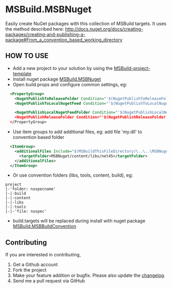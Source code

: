 MSBuild.MSBNuget
=================

Easily create NuGet packages with this collection of MSBuild targets.
It uses the method described here: http://docs.nuget.org/docs/creating-packages/creating-and-publishing-a-package#From_a_convention_based_working_directory
  

HOW TO USE
------------

- Add a new project to your solution by using the [MSBuild-project-template](http://visualstudiogallery.msdn.microsoft.com/4b75d0cc-b693-4c1c-8105-fbaeb0714b03)
- Install nuget package [MSBuild.MSBNuget](sdfsf)
- Open build.props and configure common settings, eg:
  
```XML
  <PropertyGroup>
    <NugetPublishToReleaseFolder Condition="'$(NugetPublishToReleaseFolder)'==''">false</NugetPublishToReleaseFolder>
    <NugetPublishToLocalNugetFeed Condition="'$(NugetPublishToLocalNugetFeed)'==''">false</NugetPublishToLocalNugetFeed>

    <NugetPublishLocalNugetFeedFolder Condition="'$(NugetPublishLocalNugetFeedFolder)'==''">$(MSBuildProjectDirectory)\..\..\Publish\</NugetPublishLocalNugetFeedFolder
    <NugetPublishReleaseFolder Condition="'$(NugetPublishReleaseFolder)'==''">$(MSBuildProjectDirectory)\..\..\Releases\</NugetPublishReleaseFolder>
  </PropertyGroup>
 ```

- Use item groups to add additional files, eg: add file 'my.dll' to convention based folder

```XML
  <ItemGroup>
    <additionalFiles Include="$(MSBuildThisFileDirectory)\..\..\MSBNuget\my.dll">
      <targetFolder>MSBNuget/content/libs/net45</targetFolder>
    </additionalFiles>
  </ItemGroup>
```

- Or use convention folders (libs, tools, content, build), eg:  
  
```
project  
|-'folder: nuspecname'  
|-|-build  
|-|-content  
|-|-libs  
|-|-tools  
|-|-'file: nuspec'  
```
    
- build.targets will be replaced during install with nuget package [MSBuild.MSBBuildConvention](https://www.nuget.org/packages/MSBuild.MSBBuildConvention)

Contributing
------------
If you are interested in contributing,  
  
1. Get a Github account  
1. Fork the project  
1. Make your feature addition or bugfix. Please also update the [changelog](https://github.com/DanielTheCoder/MSBuild.MSBNuget/blob/master/changelog.txt).  
1. Send me a pull request via GitHub  
 
